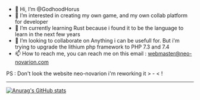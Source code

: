 - 👋 Hi, I’m @GodhoodHorus
- 👀 I’m interested in creating my own game, and my own collab platform for developer
- 🌱 I’m currently learning Rust because i found it to be the language to learn in the next few years
- 💞️ I’m looking to collaborate on Anything i can be usefull for. But i'm trying to upgrade the lithium php framework to PHP 7.3 and 7.4
- 📫 How to reach me, you can reach me on this email : webmaster@neo-novarion.com

PS : Don't look the website neo-novarion i'm reworking it > - < !

---

[![Anurag's GitHub stats](https://github-readme-stats.vercel.app/api?username=GodhoodHorus&theme=synthwave)](https://github.com/anuraghazra/github-readme-stats)

<!---
GodhoodHorus/GodhoodHorus is a ✨ special ✨ repository because its `README.md` (this file) appears on your GitHub profile.
You can click the Preview link to take a look at your changes.
--->
